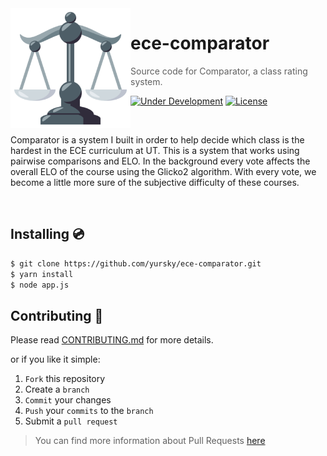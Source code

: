 <img src="./public/favicon.png" align="left" width="192px" height="192px"/>

# ece-comparator
> Source code for Comparator, a class rating system.

[![Under Development](https://img.shields.io/badge/under-development-orange.svg)](https://github.com/yursky/ece-comparator)
[![License](https://img.shields.io/badge/license-MIT-blue.svg?style=flat-square)](https://github.com/yursky/ece-comparator)

<br>

Comparator is a system I built in order to help decide which class is the hardest in the ECE curriculum at UT. This is a system that works using pairwise comparisons and ELO. In the background every vote affects the overall ELO of the course using the Glicko2 algorithm. With every vote, we become a little more sure of the subjective difficulty of these courses.

<br>

## Installing 💿

```bash
$ git clone https://github.com/yursky/ece-comparator.git
$ yarn install
$ node app.js
```

## Contributing 👥

Please read [CONTRIBUTING.md](CONTRIBUTING.md) for more details.

or if you like it simple:

1. `Fork` this repository
2. Create a `branch`
3. `Commit` your changes
4. `Push` your `commits` to the `branch`
5. Submit a `pull request`

> You can find more information about Pull Requests [here](https://help.github.com/categories/collaborating-on-projects-using-pull-requests/)
